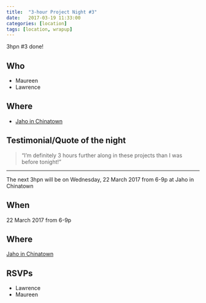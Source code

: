 ```yaml
---
title:  "3-hour Project Night #3"
date:   2017-03-19 11:33:00
categories: [location]
tags: [location, wrapup]
---
```


3hpn #3 done! 

## Who

* Maureen
* Lawrence

## Where

* [Jaho in Chinatown](https://www.google.com/maps/dir/''/''/@42.3518118,-71.1333014,12z/data=!3m1!4b1!4m8!4m7!1m0!1m5!1m1!1s0x89e37a77bfcb3847:0x68475d4b7f074086!2m2!1d-71.0632615!2d42.3518331)


## Testimonial/Quote of the night

> “I’m definitely 3 hours further along in these projects than I was before tonight!”

---

The next 3hpn will be on Wednesday, 22 March 2017 from 6-9p at Jaho in Chinatown

## When

22 March 2017 from 6-9p

## Where

[Jaho in Chinatown](https://www.google.com/maps/dir/''/''/@42.3518118,-71.1333014,12z/data=!3m1!4b1!4m8!4m7!1m0!1m5!1m1!1s0x89e37a77bfcb3847:0x68475d4b7f074086!2m2!1d-71.0632615!2d42.3518331)

## RSVPs

* Lawrence
* Maureen
